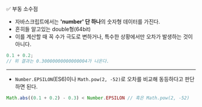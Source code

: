 ✅ 부동 소수점

* 자바스크립트에서는 <b>'number' 단 하나</b>의 숫자형 데이터를 가진다.
* 흔히들 알고있는 double형(64bit)
* 이를 계산할 때 꼭 수가 극도로 변하거나, 특수한 상황에서만 오차가 발생하는 것이 아니다.
```javascript
0.1 + 0.2;
// 위 결과는 0.30000000000000004가 나온다.
```

<hr />

* `Number.EPSILON`(ES6)이나 `Math.pow(2, -52)`로 오차를 비교해 동등하다고 판단하면 된다.
```javascript
Math.abs((0.1 + 0.2) - 0.3) < Number.EPSILON // 혹은 Math.pow(2, -52)
```
